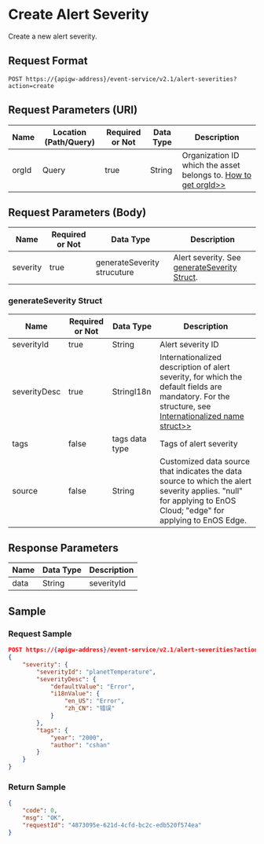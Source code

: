 # Create Alert Severity

Create a new alert severity.

## Request Format

```
POST https://{apigw-address}/event-service/v2.1/alert-severities?action=create
```

## Request Parameters (URI)

| Name | Location (Path/Query) | Required or Not | Data Type | Description |
|---------------|------------------|----------|-----------|--------------|
| orgId         | Query            | true     | String    | Organization ID which the asset belongs to. [How to get orgId>>](/docs/api/en/latest/api_faqs#how-to-get-organization-id-orgid-orgid)             |


## Request Parameters (Body)
| Name            | Required or Not | Data Type | Description |
|------|-----------------|-----------|-------------|
| severity |  true  |  generateSeverity strucuture  |  Alert severity. See [generateSeverity Struct](create_alert_severity#generateseverity-struct-generateseverity).   |



### generateSeverity Struct <generateseverity>

| Name | Required or Not | Data Type | Description                           |
|--------------|--------------|--------------|-------------------------------------|
| severityId   | true         | String       | Alert severity ID|
| severityDesc | true         | StringI18n   | Internationalized description of alert severity, for which the default fields are mandatory. For the structure, see [Internationalized name struct>>](/docs/api/en/latest/api_faqs.html#internationalized-name-struct)|
| tags         | false        | tags data type | Tags of alert severity |
| source |false| String |Customized data source that indicates the data source to which the alert severity applies. "null" for applying to EnOS Cloud; "edge" for applying to EnOS Edge.|



## Response Parameters

| Name | Data Type     | Description          |
|-------|----------------|---------------------------|
|  data   |  String   |  severityId   |



## Sample

### Request Sample

```json
POST https://{apigw-address}/event-service/v2.1/alert-severities?action=create&orgId=yourOrgId
{
	"severity": {
		"severityId": "planetTemperature",
		"severityDesc": {
			"defaultValue": "Error",
			"i18nValue": {
				"en_US": "Error",
				"zh_CN": "错误"
			}
		},		
		"tags": {
			"year": "2000",
			"author": "cshan"
		}
	}
}
```

### Return Sample

```json
{
	"code": 0,
	"msg": "OK",
	"requestId": "4873095e-621d-4cfd-bc2c-edb520f574ea"
}
```
